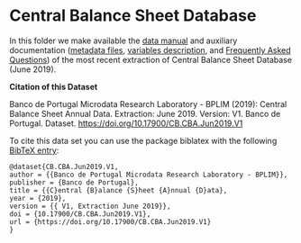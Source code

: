 # Central Balance Sheet Database


In this folder we make available the [data manual](https://github.com/BPLIM/Manuals/blob/master/Data/CB/JUN19/CB_manual_JUN2019.pdf) and auxiliary documentation ([metadata files](https://github.com/BPLIM/Manuals/tree/master/Data/CB/JUN19/aux_files), [variables description](https://github.com/BPLIM/Manuals/tree/master/Data/CB/JUN19/aux_files/variables_description), and [Frequently Asked Questions](https://github.com/BPLIM/Manuals/blob/master/Data/CB/JUN19/aux_files/faq/CB_faq.qmd)) of the most recent extraction of Central Balance Sheet Database (June 2019).

**Citation of this Dataset**

Banco de Portugal Microdata Research Laboratory - BPLIM (2019): Central Balance Sheet Annual Data. Extraction: June 2019. Version: V1. Banco de Portugal. Dataset. https://doi.org/10.17900/CB.CBA.Jun2019.V1

To cite this data set you can use the package biblatex with the following [BibTeX entry](https://github.com/BPLIM/Manuals/blob/master/Data/CB/JUN19/aux_files/bibtex/CB.bib):

```
@dataset{CB.CBA.Jun2019.V1,
author = {{Banco de Portugal Microdata Research Laboratory - BPLIM}},
publisher = {Banco de Portugal},
title = {{C}entral {B}alance {S}heet {A}nnual {D}ata},
year = {2019},
version = {{ V1, Extraction June 2019}},
doi = {10.17900/CB.CBA.Jun2019.V1},
url = {https://doi.org/10.17900/CB.CBA.Jun2019.V1}
}
```
